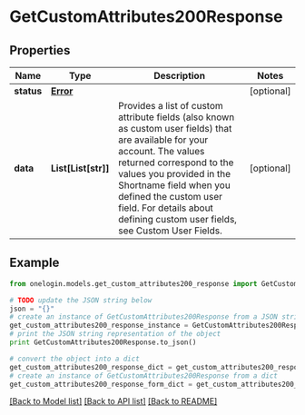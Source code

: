 # GetCustomAttributes200Response


## Properties
Name | Type | Description | Notes
------------ | ------------- | ------------- | -------------
**status** | [**Error**](Error.md) |  | [optional] 
**data** | **List[List[str]]** | Provides a list of custom attribute fields (also known as custom user fields) that are available for your account. The values returned correspond to the values you provided in the Shortname field when you defined the custom user field. For details about defining custom user fields, see Custom User Fields. | [optional] 

## Example

```python
from onelogin.models.get_custom_attributes200_response import GetCustomAttributes200Response

# TODO update the JSON string below
json = "{}"
# create an instance of GetCustomAttributes200Response from a JSON string
get_custom_attributes200_response_instance = GetCustomAttributes200Response.from_json(json)
# print the JSON string representation of the object
print GetCustomAttributes200Response.to_json()

# convert the object into a dict
get_custom_attributes200_response_dict = get_custom_attributes200_response_instance.to_dict()
# create an instance of GetCustomAttributes200Response from a dict
get_custom_attributes200_response_form_dict = get_custom_attributes200_response.from_dict(get_custom_attributes200_response_dict)
```
[[Back to Model list]](../README.md#documentation-for-models) [[Back to API list]](../README.md#documentation-for-api-endpoints) [[Back to README]](../README.md)


